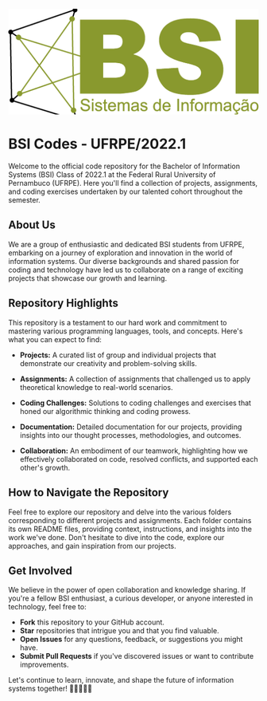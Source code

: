 ![BSI Logo](assets/image.png)

# BSI Codes - UFRPE/2022.1

Welcome to the official code repository for the Bachelor of Information Systems (BSI) Class of 2022.1 at the Federal Rural University of Pernambuco (UFRPE). Here you'll find a collection of projects, assignments, and coding exercises undertaken by our talented cohort throughout the semester.

## About Us

We are a group of enthusiastic and dedicated BSI students from UFRPE, embarking on a journey of exploration and innovation in the world of information systems. Our diverse backgrounds and shared passion for coding and technology have led us to collaborate on a range of exciting projects that showcase our growth and learning.

## Repository Highlights

This repository is a testament to our hard work and commitment to mastering various programming languages, tools, and concepts. Here's what you can expect to find:

- **Projects:** A curated list of group and individual projects that demonstrate our creativity and problem-solving skills.

- **Assignments:** A collection of assignments that challenged us to apply theoretical knowledge to real-world scenarios.

- **Coding Challenges:** Solutions to coding challenges and exercises that honed our algorithmic thinking and coding prowess.

- **Documentation:** Detailed documentation for our projects, providing insights into our thought processes, methodologies, and outcomes.

- **Collaboration:** An embodiment of our teamwork, highlighting how we effectively collaborated on code, resolved conflicts, and supported each other's growth.

## How to Navigate the Repository

Feel free to explore our repository and delve into the various folders corresponding to different projects and assignments. Each folder contains its own README files, providing context, instructions, and insights into the work we've done. Don't hesitate to dive into the code, explore our approaches, and gain inspiration from our projects.

## Get Involved

We believe in the power of open collaboration and knowledge sharing. If you're a fellow BSI enthusiast, a curious developer, or anyone interested in technology, feel free to:

- **Fork** this repository to your GitHub account.
- **Star** repositories that intrigue you and that you find valuable.
- **Open Issues** for any questions, feedback, or suggestions you might have.
- **Submit Pull Requests** if you've discovered issues or want to contribute improvements.


Let's continue to learn, innovate, and shape the future of information systems together! 🚀👩‍💻👨‍💻
